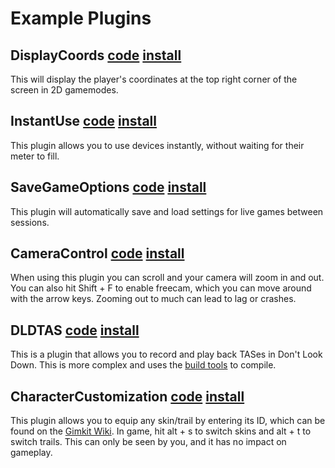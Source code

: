 # Example Plugins

## DisplayCoords [code](./DisplayCoords.js) [install](https://thelazysquid.github.io/gimloader/?installUrl=https://raw.githubusercontent.com/TheLazySquid/Gimloader/main/plugins/DisplayCoords.js)

This will display the player's coordinates at the top right corner of the screen in 2D gamemodes.

## InstantUse [code](./InstantUse.js) [install](https://thelazysquid.github.io/gimloader/?installUrl=https://raw.githubusercontent.com/TheLazySquid/Gimloader/main/plugins/InstantUse.js)

This plugin allows you to use devices instantly, without waiting for their meter to fill.

## SaveGameOptions [code](./SaveGameOptions.js) [install](https://thelazysquid.github.io/gimloader/?installUrl=https://raw.githubusercontent.com/TheLazySquid/Gimloader/main/plugins/SaveGameOptions.js)

This plugin will automatically save and load settings for live games between sessions.

## CameraControl [code](./CameraControl.js) [install](https://thelazysquid.github.io/gimloader/?installUrl=https://raw.githubusercontent.com/TheLazySquid/Gimloader/main/plugins/CameraControl.js)

When using this plugin you can scroll and your camera will zoom in and out. You can also hit Shift + F to enable freecam, which you can move around with the arrow keys. Zooming out to much can lead to lag or crashes.

## DLDTAS [code]('./DLDTAS') [install](https://thelazysquid.github.io/gimloader/?installUrl=https://raw.githubusercontent.com/TheLazySquid/Gimloader/main/plugins/DLDTAS/build/DLDTAS.js)

This is a plugin that allows you to record and play back TASes in Don't Look Down. This is more complex and uses the [build tools]('../buildTools') to compile.

## CharacterCustomization [code](./CharacterCustomization.js) [install](https://thelazysquid.github.io/gimloader/?installUrl=https://raw.githubusercontent.com/TheLazySquid/Gimloader/main/plugins/CharacterCustomization.js)

This plugin allows you to equip any skin/trail by entering its ID, which can be found on the [Gimkit Wiki](https://gimkit.fandom.com/). In game, hit alt + s to switch skins and alt + t to switch trails. This can only be seen by you, and it has no impact on gameplay.